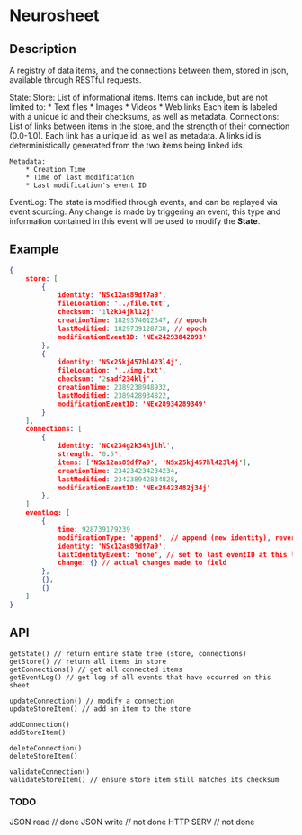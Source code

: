 # Neurosheet

## Description

A registry of data items, and the connections between them, stored in json, available through RESTful requests.
	
State:
	Store:
		List of informational items.
		Items can include, but are not limited to:
			* Text files
			* Images
			* Videos
			* Web links
		Each item is labeled with a unique id and their checksums, as well as metadata.
	Connections:
		List of links between items in the store, and the strength of their connection (0.0-1.0).
		Each link has a unique id, as well as metadata.
		A links id is deterministically generated from the two items being linked ids.

	Metadata:
		* Creation Time
		* Time of last modification
		* Last modification's event ID

EventLog:
	The state is modified through events, and can be replayed via event sourcing.
	Any change is made by triggering an event, this type and information contained in this event will be used to modify the **State**.

## Example

```json
{
	store: [
		{
			identity: 'NSx12as89df7a9',
			fileLocation: '../file.txt',
			checksum: '1l2k34jkl12j'
			creationTime: 1829374012347, // epoch
			lastModified: 1829739128738, // epoch
			modificationEventID: 'NEx24293842093'
		},
		{
			identity: 'NSx25kj457hl423l4j',
			fileLocation: '../img.txt',
			checksum: '2sadf234klj',
			creationTime: 2389238948932,
			lastModified: 2389428934822,
			modificationEventID: 'NEx28934289349'
		}
	],
	connections: [
		{
			identity: 'NCx234g2k34hjlhl',
			strength: '0.5',
			items: ['NSx12as89df7a9', 'NSx25kj457hl423l4j'],
			creationTime: 234234234234234,
			lastModified: 234238942834828,
			modificationEventID: 'NEx28423482j34j'
		},
	]
	eventLog: [
		{
			time: 928739179239
			modificationType: 'append', // append (new identity), revert, progressive_modification, destructive_modification
			identity: 'NSx12as89df7a9',
			lastIdentityEvent: 'none', // set to last eventID at this location or none, if identity is new
			change: {} // actual changes made to field
		},
		{},
		{}
	]
}
```

## API

	getState() // return entire state tree (store, connections)
	getStore() // return all items in store
	getConnections() // get all connected items
	getEventLog() // get log of all events that have occurred on this sheet

	updateConnection() // modify a connection
	updateStoreItem() // add an item to the store
		
	addConnection()
	addStoreItem()

	deleteConnection()
	deleteStoreItem()
	
	validateConnection()
	validateStoreItem() // ensure store item still matches its checksum


### TODO
JSON read // done
JSON write // not done
HTTP SERV // not done

	
